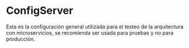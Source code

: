 # ConfigServer
Esta es la configuración general utilizada para el testeo de la arquitectura con microservicios,
se recomienda ser usada para pruebas y no para producción.
